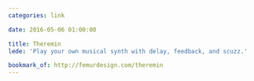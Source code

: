 ```yaml
---
categories: link

date: 2016-05-06 01:00:00

title: Theremin
lede: 'Play your own musical synth with delay, feedback, and scuzz.'

bookmark_of: http://femurdesign.com/theremin
---
```

